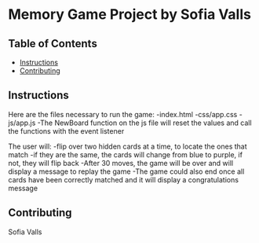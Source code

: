 # Memory Game Project by Sofia Valls

## Table of Contents

* [Instructions](#instructions)
* [Contributing](#contributing)

## Instructions

Here are the files necessary to run the game:
-index.html
-css/app.css
-js/app.js
-The NewBoard function on the js file will reset the values and call the functions with the event listener

The user will:
-flip over two hidden cards at a time, to locate the ones that match
-if they are the same, the cards will change from blue to purple, if not, they will flip back
-After 30 moves, the game will be over and will display a message to replay the game
-The game could also end once all cards have been correctly matched and it will display a congratulations message

## Contributing

Sofia Valls
